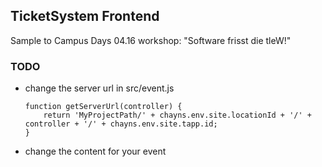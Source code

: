 ## TicketSystem Frontend

Sample to Campus Days 04.16 workshop: "Software frisst die tleW!"

### TODO    
-   change the server url in src/event.js
    ```
    function getServerUrl(controller) {
        return 'MyProjectPath/' + chayns.env.site.locationId + '/' + controller + '/' + chayns.env.site.tapp.id;
    }
    ```
-   change the content for your event

